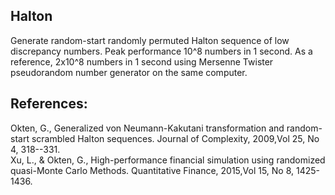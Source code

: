 ## Halton

Generate random-start randomly permuted Halton sequence of low discrepancy numbers. 
Peak performance 10^8 numbers in 1 second. As a reference, 2x10^8 numbers in 1 second using Mersenne Twister pseudorandom number generator on the same computer.

## References:

Okten, G., Generalized von Neumann-Kakutani transformation and random-start scrambled Halton sequences. Journal of Complexity, 2009,Vol 25, No 4, 318--331.<br />
Xu, L., & Okten, G., High-performance financial simulation using randomized quasi-Monte Carlo Methods. Quantitative Finance, 2015,Vol 15, No 8, 1425-1436.
